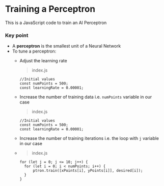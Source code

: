 # Training a Perceptron
This is a JavaScript code to train an AI Perceptron

### Key point
- A **perceptron** is the smallest unit of a Neural Network
- To tune a perceptron:
  - Adjust the learning rate
    > index.js
    ```
    //Initial values
    const numPoints = 500;
    const learningRate = 0.00001;
    ```
  - Increase the number of training data i.e. `numPoints` variable in our case
    > index.js
    ```
    //Initial values
    const numPoints = 500;
    const learningRate = 0.00001;
    ```
  - Increase the number of training iterations i.e. the loop with `j` variable in our case
  - > index.js
    
    ```
    for (let j = 0; j <= 10; j++) {
      for (let i = 0; i < numPoints; i++) {
          ptron.train([xPoints[i], yPoints[i]], desired[i]);
      }
    }
    ```

